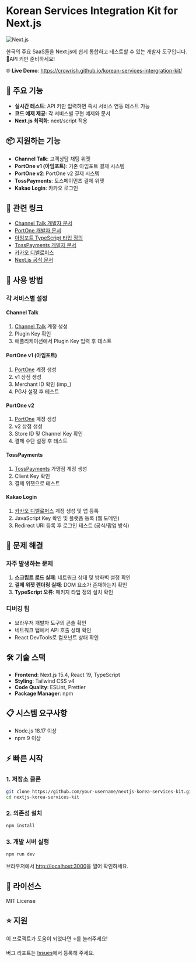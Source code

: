 # Korean Services Integration Kit for Next.js

![Next.js](https://img.shields.io/badge/Next.js-000000?style=flat&logo=next.js&logoColor=white)

한국의 주요 SaaS들을 Next.js에 쉽게 통합하고 테스트할 수 있는 개발자 도구입니다. 🔑API 키만 준비하세요!

🌐 **Live Demo**: https://crowrish.github.io/korean-services-intergration-kit/

## 🚀 주요 기능

- **실시간 테스트**: API 키만 입력하면 즉시 서비스 연동 테스트 가능
- **코드 예제 제공**: 각 서비스별 구현 예제와 문서
- **Next.js 최적화**: next/script 적용

## 📦 지원하는 기능

- **Channel Talk**: 고객상담 채팅 위젯
- **PortOne v1 (아임포트)**: 기존 아임포트 결제 시스템
- **PortOne v2**: PortOne v2 결제 시스템
- **TossPayments**: 토스페이먼츠 결제 위젯
- **Kakao Login**: 카카오 로그인

## 🔗 관련 링크

- [Channel Talk 개발자 문서](https://developers.channel.io/docs)
- [PortOne 개발자 문서](https://developers.portone.io/)
- [아임포트 TypeScript 타입 정의](https://github.com/junhoyeo/iamport-typings)
- [TossPayments 개발자 문서](https://docs.tosspayments.com/)
- [카카오 디벨로퍼스](https://developers.kakao.com/docs/latest/ko/javascript/getting-started)
- [Next.js 공식 문서](https://nextjs.org/docs)

## 🔧 사용 방법

### 각 서비스별 설정

#### Channel Talk
1. [Channel Talk](https://channel.io) 계정 생성
2. Plugin Key 확인
3. 애플리케이션에서 Plugin Key 입력 후 테스트

#### PortOne v1 (아임포트)
1. [PortOne](https://portone.io) 계정 생성
2. v1 상점 생성
3. Merchant ID 확인 (imp_)
4. PG사 설정 후 테스트

#### PortOne v2
1. [PortOne](https://portone.io) 계정 생성
2. v2 상점 생성
3. Store ID 및 Channel Key 확인
4. 결제 수단 설정 후 테스트

#### TossPayments
1. [TossPayments](https://www.tosspayments.com) 가맹점 계정 생성
2. Client Key 확인
3. 결제 위젯으로 테스트

#### Kakao Login
1. [카카오 디벨로퍼스](https://developers.kakao.com) 계정 생성 및 앱 등록
2. JavaScript Key 확인 및 플랫폼 등록 (웹 도메인)
3. Redirect URI 등록 후 로그인 테스트 (공식/팝업 방식)

## 🐛 문제 해결

### 자주 발생하는 문제

1. **스크립트 로드 실패**: 네트워크 상태 및 방화벽 설정 확인
2. **결제 위젯 렌더링 실패**: DOM 요소가 존재하는지 확인
3. **TypeScript 오류**: 패키지 타입 정의 설치 확인

### 디버깅 팁

- 브라우저 개발자 도구의 콘솔 확인
- 네트워크 탭에서 API 호출 상태 확인
- React DevTools로 컴포넌트 상태 확인

## 🛠 기술 스택

- **Frontend**: Next.js 15.4, React 19, TypeScript
- **Styling**: Tailwind CSS v4
- **Code Quality**: ESLint, Prettier
- **Package Manager**: npm

## 📋 시스템 요구사항

- Node.js 18.17 이상
- npm 9 이상

## ⚡ 빠른 시작

### 1. 저장소 클론

```bash
git clone https://github.com/your-username/nextjs-korea-services-kit.git
cd nextjs-korea-services-kit
```

### 2. 의존성 설치

```bash
npm install
```

### 3. 개발 서버 실행

```bash
npm run dev
```

브라우저에서 [http://localhost:3000](http://localhost:3000)을 열어 확인하세요.

## 📄 라이선스

MIT License

## ⭐ 지원

이 프로젝트가 도움이 되었다면 ⭐를 눌러주세요!

버그 리포트는 [Issues](https://github.com/your-username/nextjs-korea-services-kit/issues)에서 등록해 주세요.
